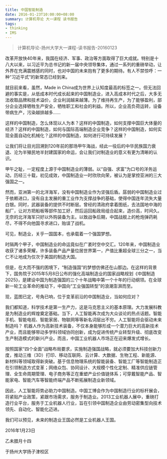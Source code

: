 ```yaml
---
title: 中国智能制造
date: 2016-01-23T10:00:00+08:00
summary: 计算机导论 大一课程 读书报告
tags:
- thinking
- IMS
---
```

> 计算机导论-扬州大学大一课程-读书报告-20160123

改革开放快40年来，我国在经济、军事、政治等方面取得了巨大成就。特别是十八大以来，以习近平为总书记的新一届中央领导集体，通过一系列的重磅举动，让外界在充满震撼感的同时，也对中国的未来抱有了更多的期待。有人不禁惊呼：一种“习近平式”的新常态已经到来。

就目前来看，虽然，Made in China成为世界上认知度最高的标签之一。但无法回避的事实是，从低成本时代成长起来的中国制造业，进入高成本时代之后，大多无法收取品牌和技术溢价，企业利润越来越薄。为了维持再生产，为了能够盈利，部分企业选择牺牲生产安全，牺牲职工和社会的利益。所以，企业高负荷运转，设备带病生产，污染越排越多……

这样的中国制造，怎么体现以人为本？这样的中国制造，如何支撑中国巨大体量的经济？这样的中国制造，如何与国际高端制造企业竞争？这样的中国制造，如何实现全面自动化机械化？这样的中国制造，如何进行可持续发展？

让我们将让目光回溯到120年前的那场甲午海战，经此一役后的中华民族国力衰退、沦为半殖民地半封建国家的命运，会让我们对制造业的意义有更为清晰的认识。

甲午之耻，一定程度上源于中国制造业的薄弱。以“自强、求富”为口号的洋务运动，历经三十载，初见成效，中国制造业一时欣欣向荣，被认为是掌控亚洲的三大强国之一。

然而，亚洲第一的北洋海军，没有中国制造业作为坚强后盾。孱弱的中国制造业过于依赖进口，没有自主发展的重工业作为支撑战争的基础，使得中国连年流失大量白银。同时，武器装备的提供不时断层。曾经的清政府拿着图纸，去法国地中海的船厂，让对方把船板等部件加工好，然后运回船政局组合起来，造价高，时间久。无奈的北洋海军只好以外购装备为主。以致战争后期，中国战舰上的枪炮弹药耗尽，不得不向他国寻求进口，贻误了战机。

可见，制造业，关乎一国国本，也承载着一个强国梦想。

时隔两个甲子，中国制造业的命运竟似在广袤时空中交汇。120年来，中国制造业收获了诸多荣耀，许多装备产品产量位居世界第一，产值比重超全球三分之一，当仁不让地成为仅次于美国的制造大国。

但是，在大而不强的困境下，“制造强国”的梦想仿佛还在山那边。在这样的背景下，国务院于2015年5月8日公布的强化高端制造业的国家战略规划《中国制造2025》，是建设中国为制造强国的三个十年战略中第一个十年的行动纲领。在全球新一轮工业革命的推动下，中国向“工业强国转型”的浪潮澎湃而至。

现，蓝图已定，号角已响，位于变革前沿的中国制造业，当如何应对？

我们都知道，科学技术是第一生产力，这是马克思主义的基本原理。大力发展科教是为制造业的辉煌奠定基础。当下，人工智能再次成为大众谈论的热点话题。智能手机、智能电视、智能家居、物联网等等新名词层出不穷。人工智能将会驱动未来制造吗？
机器人作为高新技术装备，不仅本身能够形成一个潜力巨大的高新技术产业，而且能够带动多学科领域协同创新，成为促进传统产业转型升级、彻底改变生产制造模式的新兴产业。而且，中国工业机器人市场正在迎来爆发式增长。

按照国家“四个全面”战略布局要求，实施制造强国战略，就必须要加大科技创新力度，推动三维（3D）打印、移动互联网、云计算、大数据、生物工程、新能源、新材料等领域取得新突破。基于信息物理系统的智能装备、智能工厂等智能制造正在引领制造方式变革；网络众包、协同设计、大规模个性化定制、精准供应链管理、全生命周期管理、电子商务等正在重塑产业价值链体系；可穿戴智能产品、智能家电、智能汽车等智能终端产品不断拓展制造业新领域。

因此，人工智能将势必助力中国制造。中国工博会作为中国制造行业的标杆展会，将紧贴产业政策，紧跟市场需求，服务于制造业。2013工业机器人展中，重磅打造行业平台，服务于工业机器人行业，旨在引领中国制造企业由劳动密集型向技术领先、自动化、智能化迈进。

我们可以预见，未来的制造业王国必然是工业机器人王国。

2016年1月23日

乙未腊月十四

于扬州大学扬子津校区
